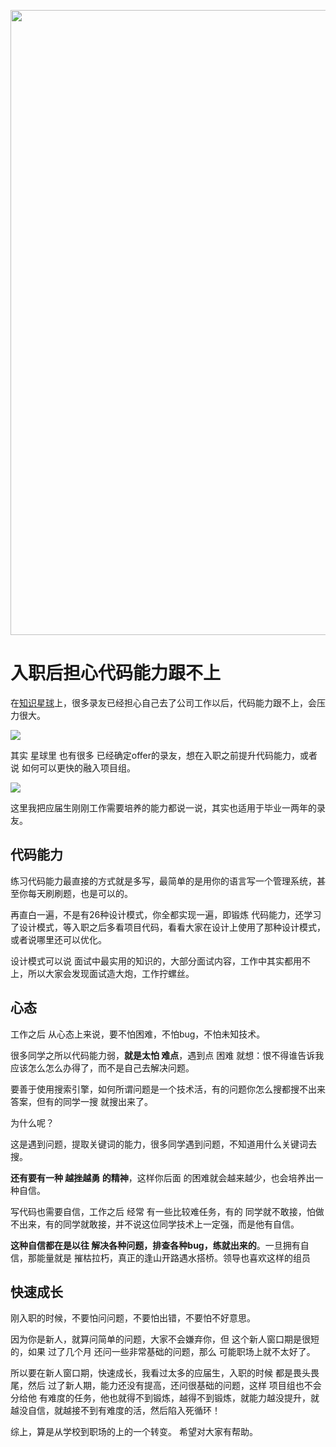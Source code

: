 
<p align="center">
<a href="https://programmercarl.com/other/kstar.html" target="_blank">
  <img src="https://code-thinking-1253855093.file.myqcloud.com/pics/20210924105952.png" width="1000"/>
</a>

# 入职后担心代码能力跟不上 

在[知识星球](https://programmercarl.com/other/kstar.html)上，很多录友已经担心自己去了公司工作以后，代码能力跟不上，会压力很大。 

![](https://code-thinking-1253855093.file.myqcloud.com/pics/20211031202952.png) 

其实 星球里 也有很多 已经确定offer的录友，想在入职之前提升代码能力，或者说 如何可以更快的融入项目组。

![](https://code-thinking-1253855093.file.myqcloud.com/pics/20211031203944.png)

这里我把应届生刚刚工作需要培养的能力都说一说，其实也适用于毕业一两年的录友。

## 代码能力

练习代码能力最直接的方式就是多写，最简单的是用你的语言写一个管理系统，甚至你每天刷刷题，也是可以的。

再直白一遍，不是有26种设计模式，你全都实现一遍，即锻炼 代码能力，还学习了设计模式，等入职之后多看项目代码，看看大家在设计上使用了那种设计模式，或者说哪里还可以优化。

设计模式可以说 面试中最实用的知识的，大部分面试内容，工作中其实都用不上，所以大家会发现面试造大炮，工作拧螺丝。 

## 心态

工作之后 从心态上来说，要不怕困难，不怕bug，不怕未知技术。

很多同学之所以代码能力弱，**就是太怕 难点**，遇到点 困难 就想：恨不得谁告诉我应该怎么怎么办得了，而不是自己去解决问题。 

要善于使用搜索引擎，如何所谓问题是一个技术活，有的问题你怎么搜都搜不出来答案，但有的同学一搜 就搜出来了。

为什么呢？ 

这是遇到问题，提取关键词的能力，很多同学遇到问题，不知道用什么关键词去搜。

**还有要有一种 越挫越勇 的精神**，这样你后面 的困难就会越来越少，也会培养出一种自信。

写代码也需要自信，工作之后 经常 有一些比较难任务，有的 同学就不敢接，怕做不出来，有的同学就敢接，并不说这位同学技术上一定强，而是他有自信。

**这种自信都在是以往 解决各种问题，排查各种bug，练就出来的**。一旦拥有自信，那能量就是 摧枯拉朽，真正的逢山开路遇水搭桥。领导也喜欢这样的组员

## 快速成长

刚入职的时候，不要怕问问题，不要怕出错，不要怕不好意思。

因为你是新人，就算问简单的问题，大家不会嫌弃你，但 这个新人窗口期是很短的，如果 过了几个月 还问一些非常基础的问题，那么 可能职场上就不太好了。

所以要在新人窗口期，快速成长，我看过太多的应届生，入职的时候 都是畏头畏尾，然后 过了新人期，能力还没有提高，还问很基础的问题，这样 项目组也不会分给他 有难度的任务，他也就得不到锻炼，越得不到锻炼，就能力越没提升，就越没自信，就越接不到有难度的活，然后陷入死循环！


综上，算是从学校到职场的上的一个转变。 希望对大家有帮助。


